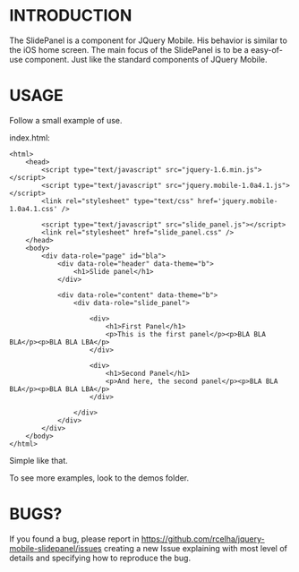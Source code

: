 INTRODUCTION
============
The SlidePanel is a component for JQuery Mobile. His behavior is similar to the iOS home screen.
The main focus of the SlidePanel is to be a easy-of-use component. Just like the standard components of JQuery Mobile.

USAGE
=====
Follow a small example of use.

index.html:


    <html>
        <head>
            <script type="text/javascript" src="jquery-1.6.min.js"></script>
            <script type="text/javascript" src="jquery.mobile-1.0a4.1.js"></script>
            <link rel="stylesheet" type="text/css" href='jquery.mobile-1.0a4.1.css' />
            
            <script type="text/javascript" src="slide_panel.js"></script>
            <link rel="stylesheet" href="slide_panel.css" />
        </head>
        <body>
            <div data-role="page" id="bla">
                <div data-role="header" data-theme="b">
                    <h1>Slide panel</h1>
                </div>

                <div data-role="content" data-theme="b">
                    <div data-role="slide_panel">

                        <div>
                            <h1>First Panel</h1>
                            <p>This is the first panel</p><p>BLA BLA BLA</p><p>BLA BLA LBA</p>
                        </div>

                        <div>
                            <h1>Second Panel</h1>
                            <p>And here, the second panel</p><p>BLA BLA BLA</p><p>BLA BLA LBA</p>
                        </div>

                    </div>
                </div>
            </div>
        </body>
    </html>

Simple like that.

To see more examples, look to the demos folder.

BUGS?
====
If you found a bug, please report in https://github.com/rcelha/jquery-mobile-slidepanel/issues creating a new Issue explaining with most level of details and specifying how to reproduce the bug.

